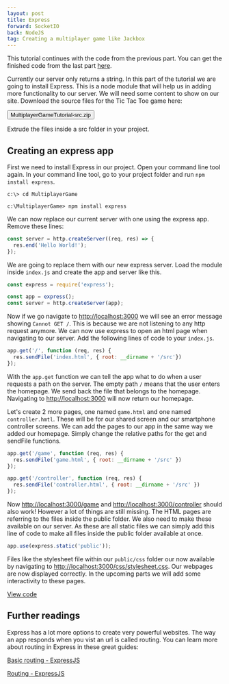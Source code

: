 ```yaml
---
layout: post
title: Express
forward: SocketIO
back: NodeJS
tag: Creating a multiplayer game like Jackbox
---
```


This tutorial continues with the code from the previous part. You can get the finished code from the last part [here](https://github.com/RubenBimmel/MultiplayerGameTutorial/tree/master/01-NodeJS).

Currently our server only returns a string. In this part of the tutorial we are going to install Express. This is a node module that will help us in adding more functionality to our server. We will need some content to show on our site. Download the source files for the Tic Tac Toe game here: 

<form method="get" action="../downloads/MultiplayerGameTutorial-src.zip">
  <button type="submit" class="btn"><i class="fa fa-download"></i>MultiplayerGameTutorial-src.zip</button>
</form>

Extrude the files inside a src folder in your project. 

## Creating an express app
First we need to install Express in our project. Open your command line tool again. In your command line tool, go to your project folder and run `npm install express`.

```
c:\> cd MultiplayerGame

c:\MultiplayerGame> npm install express
```

We can now replace our current server with one using the express app. Remove these lines:

```js
const server = http.createServer((req, res) => {
  res.end('Hello World!');
});
```

We are going to replace them with our new express server. Load the module inside `index.js` and create the app and server like this.

```js
const express = require('express');

const app = express();
const server = http.createServer(app);
```

Now if we go navigate to <a href="http://localhost:3000" target="_blank">http://localhost:3000</a> we will see an error message showing `Cannot GET /`. This is because we are not listening to any http request anymore. We can now use express to open an html page when navigating to our server. Add the following lines of code to your `index.js`.

```js
app.get('/', function (req, res) {
  res.sendFile('index.html', { root: __dirname + '/src'})
});
```

With the `app.get` function we can tell the app what to do when a user requests a path on the server. The empty path `/` means that the user enters the homepage. We send back the file that belongs to the homepage. Navigating to <a href="http://localhost:3000" target="_blank">http://localhost:3000</a> will now return our homepage.

Let's create 2 more pages, one named `game.html` and one named `controller.hmtl`. These will be for our shared screen and our smartphone controller screens. We can add the pages to our app in the same way we added our homepage. Simply change the relative paths for the get and sendFile functions.

```js
app.get('/game', function (req, res) {
  res.sendFile('game.html', { root: __dirname + '/src' })
});

app.get('/controller', function (req, res) {
  res.sendFile('controller.html', { root: __dirname + '/src' })
});
```

Now <a href="http://localhost:3000/game" target="_blank">http://localhost:3000/game</a> and <a href="http://localhost:3000/controller" target="_blank">http://localhost:3000/controller</a> should also work! However a lot of things are still missing. The HTML pages are referring to the files inside the public folder. We also need to make these available on our server. As these are all static files we can simply add this line of code to make all files inside the public folder available at once.

```js
app.use(express.static('public'));
```

Files like the stylesheet file within our `public/css` folder our now available by navigating to <a href="http://localhost:3000/css/stylesheet.css" target="_blank">http://localhost:3000/css/stylesheet.css</a>. Our webpages are now displayed correctly. In the upcoming parts we will add some interactivity to these pages.

[View code](https://github.com/RubenBimmel/MultiplayerGameTutorial/tree/master/02-Express)

## Further readings

Express has a lot more options to create very powerful websites. The way an app responds when you vist an url is called routing. You can learn more about routing in Express in these great guides: 

[Basic routing - ExpressJS](https://expressjs.com/en/starter/basic-routing.html)

[Routing - ExpressJS](https://expressjs.com/en/guide/routing.html)